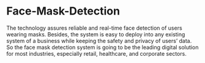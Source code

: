 # Face-Mask-Detection
The technology assures reliable and real-time face detection of users wearing masks. Besides, the system is easy to deploy into any existing system of a business while keeping the safety and privacy of users’ data. So the face mask detection system is going to be the leading digital solution for most industries, especially retail, healthcare, and corporate sectors.
